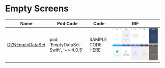 Empty Screens
======================
Name | Pod Code | Code | GIF
--- | --- | --- | ---
[DZNEmptyDataSet](https://github.com/dzenbot/DZNEmptyDataSet) | pod 'EmptyDataSet-Swift', '~> 4.0.5' | SAMPLE CODE HERE |  <img src="/Controls/readme_assets/DZNEmptyDataSet-image-1.png" width="100%"> <img src="/Controls/readme_assets/DZNEmptyDataSet-image-2.png" width="100%">

